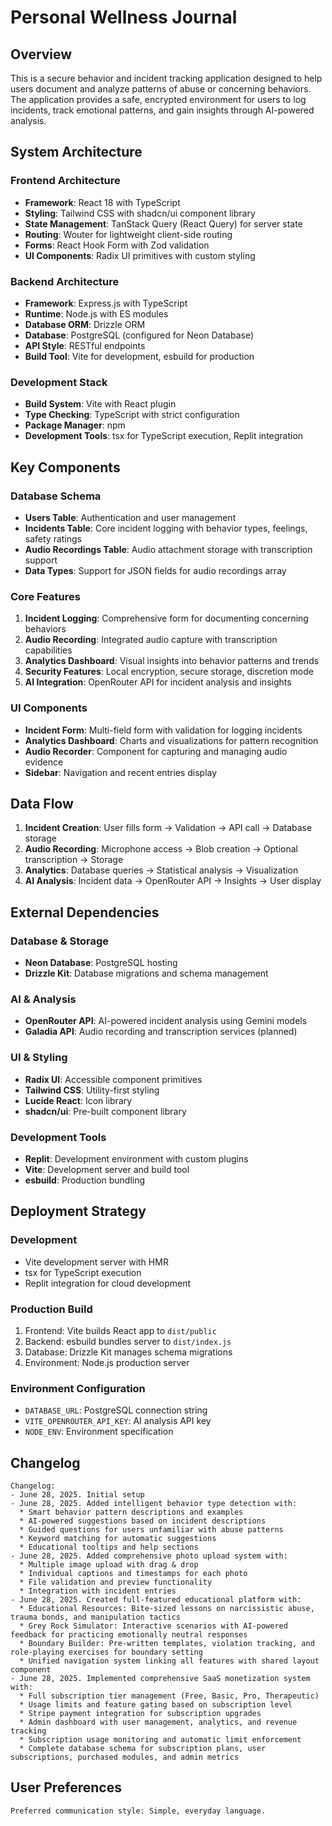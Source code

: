 # Personal Wellness Journal

## Overview

This is a secure behavior and incident tracking application designed to help users document and analyze patterns of abuse or concerning behaviors. The application provides a safe, encrypted environment for users to log incidents, track emotional patterns, and gain insights through AI-powered analysis.

## System Architecture

### Frontend Architecture
- **Framework**: React 18 with TypeScript
- **Styling**: Tailwind CSS with shadcn/ui component library
- **State Management**: TanStack Query (React Query) for server state
- **Routing**: Wouter for lightweight client-side routing
- **Forms**: React Hook Form with Zod validation
- **UI Components**: Radix UI primitives with custom styling

### Backend Architecture
- **Framework**: Express.js with TypeScript
- **Runtime**: Node.js with ES modules
- **Database ORM**: Drizzle ORM
- **Database**: PostgreSQL (configured for Neon Database)
- **API Style**: RESTful endpoints
- **Build Tool**: Vite for development, esbuild for production

### Development Stack
- **Build System**: Vite with React plugin
- **Type Checking**: TypeScript with strict configuration
- **Package Manager**: npm
- **Development Tools**: tsx for TypeScript execution, Replit integration

## Key Components

### Database Schema
- **Users Table**: Authentication and user management
- **Incidents Table**: Core incident logging with behavior types, feelings, safety ratings
- **Audio Recordings Table**: Audio attachment storage with transcription support
- **Data Types**: Support for JSON fields for audio recordings array

### Core Features
1. **Incident Logging**: Comprehensive form for documenting concerning behaviors
2. **Audio Recording**: Integrated audio capture with transcription capabilities
3. **Analytics Dashboard**: Visual insights into behavior patterns and trends
4. **Security Features**: Local encryption, secure storage, discretion mode
5. **AI Integration**: OpenRouter API for incident analysis and insights

### UI Components
- **Incident Form**: Multi-field form with validation for logging incidents
- **Analytics Dashboard**: Charts and visualizations for pattern recognition
- **Audio Recorder**: Component for capturing and managing audio evidence
- **Sidebar**: Navigation and recent entries display

## Data Flow

1. **Incident Creation**: User fills form → Validation → API call → Database storage
2. **Audio Recording**: Microphone access → Blob creation → Optional transcription → Storage
3. **Analytics**: Database queries → Statistical analysis → Visualization
4. **AI Analysis**: Incident data → OpenRouter API → Insights → User display

## External Dependencies

### Database & Storage
- **Neon Database**: PostgreSQL hosting
- **Drizzle Kit**: Database migrations and schema management

### AI & Analysis
- **OpenRouter API**: AI-powered incident analysis using Gemini models
- **Galadia API**: Audio recording and transcription services (planned)

### UI & Styling
- **Radix UI**: Accessible component primitives
- **Tailwind CSS**: Utility-first styling
- **Lucide React**: Icon library
- **shadcn/ui**: Pre-built component library

### Development Tools
- **Replit**: Development environment with custom plugins
- **Vite**: Development server and build tool
- **esbuild**: Production bundling

## Deployment Strategy

### Development
- Vite development server with HMR
- tsx for TypeScript execution
- Replit integration for cloud development

### Production Build
1. Frontend: Vite builds React app to `dist/public`
2. Backend: esbuild bundles server to `dist/index.js`
3. Database: Drizzle Kit manages schema migrations
4. Environment: Node.js production server

### Environment Configuration
- `DATABASE_URL`: PostgreSQL connection string
- `VITE_OPENROUTER_API_KEY`: AI analysis API key
- `NODE_ENV`: Environment specification

## Changelog

```
Changelog:
- June 28, 2025. Initial setup
- June 28, 2025. Added intelligent behavior type detection with:
  * Smart behavior pattern descriptions and examples
  * AI-powered suggestions based on incident descriptions
  * Guided questions for users unfamiliar with abuse patterns
  * Keyword matching for automatic suggestions
  * Educational tooltips and help sections
- June 28, 2025. Added comprehensive photo upload system with:
  * Multiple image upload with drag & drop
  * Individual captions and timestamps for each photo
  * File validation and preview functionality
  * Integration with incident entries
- June 28, 2025. Created full-featured educational platform with:
  * Educational Resources: Bite-sized lessons on narcissistic abuse, trauma bonds, and manipulation tactics
  * Grey Rock Simulator: Interactive scenarios with AI-powered feedback for practicing emotionally neutral responses
  * Boundary Builder: Pre-written templates, violation tracking, and role-playing exercises for boundary setting
  * Unified navigation system linking all features with shared layout component
- June 28, 2025. Implemented comprehensive SaaS monetization system with:
  * Full subscription tier management (Free, Basic, Pro, Therapeutic)
  * Usage limits and feature gating based on subscription level
  * Stripe payment integration for subscription upgrades
  * Admin dashboard with user management, analytics, and revenue tracking
  * Subscription usage monitoring and automatic limit enforcement
  * Complete database schema for subscription plans, user subscriptions, purchased modules, and admin metrics
```

## User Preferences

```
Preferred communication style: Simple, everyday language.
```